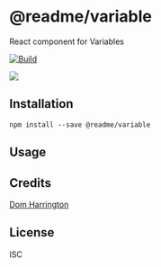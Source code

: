 # @readme/variable

React component for Variables

[![Build](https://github.com/readmeio/api-explorer/workflows/CI/badge.svg)](https://github.com/readmeio/api-explorer/tree/main/packages/variable)

[![](https://d3vv6lp55qjaqc.cloudfront.net/items/1M3C3j0I0s0j3T362344/Untitled-2.png)](https://readme.io)

## Installation

```
npm install --save @readme/variable
```

## Usage

## Credits
[Dom Harrington](https://github.com/domharrington/)

## License

ISC
